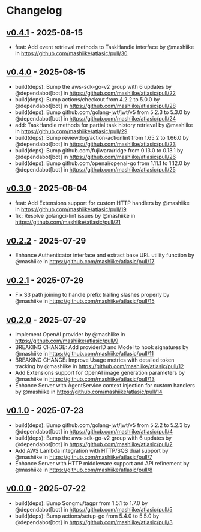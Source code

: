 # Changelog

## [v0.4.1](https://github.com/mashiike/atlasic/compare/v0.4.0...v0.4.1) - 2025-08-15
- feat: Add event retrieval methods to TaskHandle interface by @mashiike in https://github.com/mashiike/atlasic/pull/30

## [v0.4.0](https://github.com/mashiike/atlasic/compare/v0.3.0...v0.4.0) - 2025-08-15
- build(deps): Bump the aws-sdk-go-v2 group with 6 updates by @dependabot[bot] in https://github.com/mashiike/atlasic/pull/22
- build(deps): Bump actions/checkout from 4.2.2 to 5.0.0 by @dependabot[bot] in https://github.com/mashiike/atlasic/pull/28
- build(deps): Bump github.com/golang-jwt/jwt/v5 from 5.2.3 to 5.3.0 by @dependabot[bot] in https://github.com/mashiike/atlasic/pull/24
- add: TaskHandle methods for partial task history retrieval by @mashiike in https://github.com/mashiike/atlasic/pull/29
- build(deps): Bump reviewdog/action-actionlint from 1.65.2 to 1.66.0 by @dependabot[bot] in https://github.com/mashiike/atlasic/pull/23
- build(deps): Bump github.com/fujiwara/ridge from 0.13.0 to 0.13.1 by @dependabot[bot] in https://github.com/mashiike/atlasic/pull/26
- build(deps): Bump github.com/openai/openai-go from 1.11.1 to 1.12.0 by @dependabot[bot] in https://github.com/mashiike/atlasic/pull/25

## [v0.3.0](https://github.com/mashiike/atlasic/compare/v0.2.2...v0.3.0) - 2025-08-04
- feat: Add Extensions support for custom HTTP handlers by @mashiike in https://github.com/mashiike/atlasic/pull/19
- fix: Resolve golangci-lint issues by @mashiike in https://github.com/mashiike/atlasic/pull/21

## [v0.2.2](https://github.com/mashiike/atlasic/compare/v0.2.1...v0.2.2) - 2025-07-29
- Enhance Authenticator interface and extract base URL utility function by @mashiike in https://github.com/mashiike/atlasic/pull/17

## [v0.2.1](https://github.com/mashiike/atlasic/compare/v0.2.0...v0.2.1) - 2025-07-29
- Fix S3 path joining to handle prefix trailing slashes properly by @mashiike in https://github.com/mashiike/atlasic/pull/15

## [v0.2.0](https://github.com/mashiike/atlasic/compare/v0.1.0...v0.2.0) - 2025-07-29
- Implement OpenAI provider by @mashiike in https://github.com/mashiike/atlasic/pull/9
- BREAKING CHANGE: Add providerID and Model to hook signatures by @mashiike in https://github.com/mashiike/atlasic/pull/11
- BREAKING CHANGE: Improve Usage metrics with detailed token tracking by @mashiike in https://github.com/mashiike/atlasic/pull/12
- Add Extensions support for OpenAI image generation parameters by @mashiike in https://github.com/mashiike/atlasic/pull/13
- Enhance Server with AgentService context injection for custom handlers by @mashiike in https://github.com/mashiike/atlasic/pull/14

## [v0.1.0](https://github.com/mashiike/atlasic/compare/v0.0.0...v0.1.0) - 2025-07-23
- build(deps): Bump github.com/golang-jwt/jwt/v5 from 5.2.2 to 5.2.3 by @dependabot[bot] in https://github.com/mashiike/atlasic/pull/4
- build(deps): Bump the aws-sdk-go-v2 group with 6 updates by @dependabot[bot] in https://github.com/mashiike/atlasic/pull/2
- Add AWS Lambda integration with HTTP/SQS dual support by @mashiike in https://github.com/mashiike/atlasic/pull/7
- Enhance Server with HTTP middleware support and API refinement by @mashiike in https://github.com/mashiike/atlasic/pull/8

## [v0.0.0](https://github.com/mashiike/atlasic/commits/v0.0.0) - 2025-07-22
- build(deps): Bump Songmu/tagpr from 1.5.1 to 1.7.0 by @dependabot[bot] in https://github.com/mashiike/atlasic/pull/5
- build(deps): Bump actions/setup-go from 5.4.0 to 5.5.0 by @dependabot[bot] in https://github.com/mashiike/atlasic/pull/3
